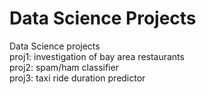 # Data Science Projects
Data Science projects
</br>proj1: investigation of bay area restaurants
</br>proj2: spam/ham classifier
</br>proj3: taxi ride duration predictor
